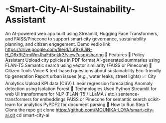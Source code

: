 # -Smart-City-AI-Sustainability-Assistant
An AI-powered web app built using Streamlit, Hugging Face Transformers, and FAISS/Pinecone to support smart city governance, sustainability planning, and citizen engagement.
Demo vedio link: https://drive.google.com/file/d/1uf8x8JiN-H_C6x9tZrmWmJhaFd5qkIr3/view?usp=sharing
🔧 Features
📄 Policy Assistant
Upload city policies in PDF format
AI-generated summaries using FLAN-T5
Semantic search using vector similarity (FAISS or Pinecone)
🧑 Citizen Tools
Voice & text-based questions about sustainability
Eco-friendly tip generation
Report urban issues (e.g., water leaks, street lights)
📈 City Analytics
Upload KPI data (CSV)
Linear regression forecasting
Anomaly detection using Isolation Forest
🧠 Technologies Used
Python
Streamlit for web UI
transformers for NLP (FLAN-T5 / LLaMA / etc.)
sentence-transformers for embeddings
FAISS or Pinecone for semantic search
scikit-learn for analytics
PyPDF2 for document parsing
🚀 How to Run
Step 1: Clone the repo
git clone https://github.com/MOUNIKA-LOYA/smart-city-ai.git
cd smart-city-ai
